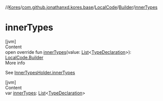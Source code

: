 //[Kores](../../../index.md)/[com.github.jonathanxd.kores.base](../../index.md)/[LocalCode](../index.md)/[Builder](index.md)/[innerTypes](inner-types.md)



# innerTypes  
[jvm]  
Content  
open override fun [innerTypes](inner-types.md)(value: [List](https://kotlinlang.org/api/latest/jvm/stdlib/kotlin.collections/-list/index.html)<[TypeDeclaration](../../-type-declaration/index.md)>): [LocalCode.Builder](index.md)  
More info  


See [InnerTypesHolder.innerTypes](../../-inner-types-holder/inner-types.md)

  


[jvm]  
Content  
var [innerTypes](inner-types.md): [List](https://kotlinlang.org/api/latest/jvm/stdlib/kotlin.collections/-list/index.html)<[TypeDeclaration](../../-type-declaration/index.md)>  



